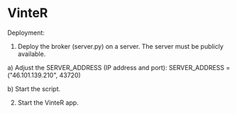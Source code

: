 # VinteR


Deployment:


1. Deploy the broker (server.py) on a server. The server must be publicly available.

  a) Adjust the SERVER_ADDRESS (IP address and port): SERVER_ADDRESS = ("46.101.139.210", 43720)

  b) Start the script.


2. Start the VinteR app.


